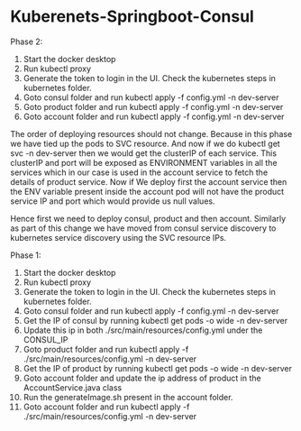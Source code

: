# Kuberenets-Springboot-Consul
Phase 2:
1) Start the docker desktop
2) Run kubectl proxy
3) Generate the token to login in the UI. Check the kubernetes steps in kubernetes folder.
4) Goto consul folder and run kubectl apply -f config.yml -n dev-server
5) Goto product folder and run kubectl apply -f config.yml -n dev-server
6) Goto account folder and run kubectl apply -f config.yml -n dev-server

The order of deploying resources should not change.
Because in this phase we have tied up the pods to SVC resource.
And now if we do kubectl get svc -n dev-server then we would get the clusterIP of each service.
This clusterIP and port will be exposed as ENVIRONMENT variables in all the services which in our case is used
in the account service to fetch the details of product service.
Now if We deploy first the account service then the ENV variable present inside the account pod will not have the product service IP and port which would provide us null values.

Hence first we need to deploy consul, product and then account.
Similarly as part of this change we have moved from consul service discovery to kubernetes service discovery using the SVC resource IPs.


Phase 1:
1) Start the docker desktop
2) Run kubectl proxy
3) Generate the token to login in the UI. Check the kubernetes steps in kubernetes folder.
4) Goto consul folder and run kubectl apply -f config.yml -n dev-server
5) Get the IP of consul by running kubectl get pods -o wide -n dev-server
6) Update this ip in both ./src/main/resources/config.yml under the CONSUL_IP
7) Goto product folder and run kubectl apply -f ./src/main/resources/config.yml -n dev-server
8) Get the IP of product by running kubectl get pods -o wide -n dev-server
9) Goto account folder and update the ip address of product in the AccountService.java class
10) Run the generateImage.sh present in the account folder.
10) Goto account folder and run kubectl apply -f ./src/main/resources/config.yml -n dev-server
